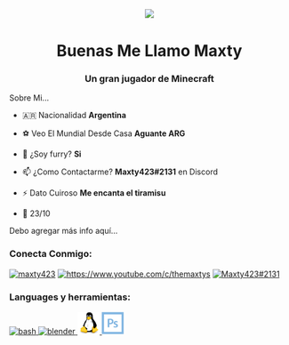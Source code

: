 <div id="header" align="center">
<img src="https://media.giphy.com/media/FlTDlog4SiPIY/giphy.gif" witdh="200" />
<h1 align="center">Buenas Me Llamo Maxty</h1>
<h3 align="center">Un gran jugador de Minecraft</h3>
</div>

Sobre Mi...

- 🇦🇷 Nacionalidad **Argentina**

- ⚽ Veo El Mundial Desde Casa **Aguante ARG**

- 💬 ¿Soy furry? **Si**

- 📫 ¿Como Contactarme? **Maxty423#2131** en Discord

- ⚡ Dato Cuiroso **Me encanta el tiramisu**

- 🎂  23/10

Debo agregar más info aquí...


<h3 align="left">Conecta Conmigo:</h3>
<p align="left">
<a href="https://twitter.com/maxty423" target="blank"><img align="center" src="https://raw.githubusercontent.com/rahuldkjain/github-profile-readme-generator/master/src/images/icons/Social/twitter.svg" alt="maxty423" height="30" width="40" /></a>
<a href="https://www.youtube.com/c/https://www.youtube.com/c/themaxtys" target="blank"><img align="center" src="https://raw.githubusercontent.com/rahuldkjain/github-profile-readme-generator/master/src/images/icons/Social/youtube.svg" alt="https://www.youtube.com/c/themaxtys" height="30" width="40" /></a>
<a href="https://discord.gg/Maxty423#2131" target="blank"><img align="center" src="https://raw.githubusercontent.com/rahuldkjain/github-profile-readme-generator/master/src/images/icons/Social/discord.svg" alt="Maxty423#2131" height="30" width="40" /></a>
</p>

<h3 align="left">Languages y herramientas:</h3>
<p align="left"> <a href="https://www.gnu.org/software/bash/" target="_blank" rel="noreferrer"> <img src="https://www.vectorlogo.zone/logos/gnu_bash/gnu_bash-icon.svg" alt="bash" width="40" height="40"/> </a> <a href="https://www.blender.org/" target="_blank" rel="noreferrer"> <img src="https://download.blender.org/branding/community/blender_community_badge_white.svg" alt="blender" width="40" height="40"/> </a> <a href="https://www.linux.org/" target="_blank" rel="noreferrer"> <img src="https://raw.githubusercontent.com/devicons/devicon/master/icons/linux/linux-original.svg" alt="linux" width="40" height="40"/> </a> <a href="https://www.photoshop.com/en" target="_blank" rel="noreferrer"> <img src="https://raw.githubusercontent.com/devicons/devicon/master/icons/photoshop/photoshop-line.svg" alt="photoshop" width="40" height="40"/> </a> </p>

